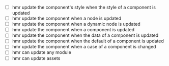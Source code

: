 - [ ] hmr update the component's style when the style of a component is updated
- [ ] hmr update the component when a node is updated
- [ ] hmr update the component when a dynamic node is updated
- [ ] hmr update the component when a component is updated
- [ ] hmr update the component when the data of a component is updated
- [ ] hmr update the component when the default of a component is updated
- [ ] hmr update the component when a case of a component is changed
- [ ] hmr can update any module
- [ ] hmr can update assets
